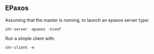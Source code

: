 EPaxos
------

Assuming that the master is running, to launch an epaxos server type:

    shr-server -epaxos -tconf

Run a simple client with:

    shr-client -e